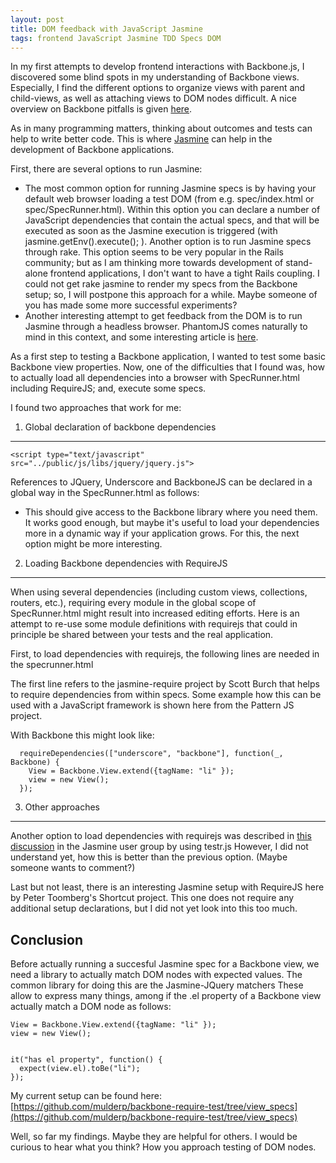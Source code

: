 ```yaml
---
layout: post
title: DOM feedback with JavaScript Jasmine
tags: frontend JavaScript Jasmine TDD Specs DOM
---
```


In my first attempts to develop frontend interactions with Backbone.js, I discovered some blind spots in my understanding of Backbone views. Especially, I find the different options to organize views with parent and child-views, as well as attaching views to DOM nodes difficult. A nice overview on Backbone pitfalls is given [here](http://blog.8thlight.com/cymen-vig/2012/12/13/reflections-on-using-backbone-js.html).

As in many programming matters, thinking about outcomes and tests can help to write better code. This is where [Jasmine](http://jasminejs.org/) can help in the development of Backbone applications.

First, there are several options to run Jasmine:

* The most common option for running Jasmine specs is by having your default web browser loading a test DOM (from e.g. spec/index.html or spec/SpecRunner.html). Within this option you can declare a number of JavaScript dependencies that contain the actual specs, and that will be executed as soon as the Jasmine execution is triggered (with jasmine.getEnv().execute(); ).
Another option is to run Jasmine specs through rake. This option seems to be very popular in the Rails community; but as I am thinking more towards development of stand-alone frontend applications, I don't want to have a tight Rails coupling. I could not get rake jasmine to render my specs from the Backbone setup; so, I will postpone this approach for a while. Maybe someone of you has made some more successful experiments?
* Another interesting attempt to get feedback from the DOM is to run Jasmine through a headless browser. PhantomJS comes naturally to mind in this context, and some interesting article is [here](http://blog.jphpsf.com/2012/10/31/running-Jasmine-tests-with-Phantom-js-or-Webdriver/http://obtiva.com/blog/112-javascript-specs-with-jasmine-a-primer-for-rubyists-part-1).


As a first step to testing a Backbone application, I wanted to test some basic Backbone view properties. Now, one of the difficulties that I found was, how to actually load all dependencies into a browser with SpecRunner.html including RequireJS; and, execute some specs.

I found two approaches that work for me:

1. Global declaration of backbone dependencies
------------------------------------------------

    <script type="text/javascript" src="../public/js/libs/jquery/jquery.js">

References to JQuery, Underscore and BackboneJS can be declared in a global way in the SpecRunner.html as follows:
* This should give access to the Backbone library where you need them. It works good enough, but maybe it's useful to load your dependencies more in a dynamic way if your application grows. For this, the next option might be more interesting.

2. Loading Backbone dependencies with RequireJS
-----------------------------------------------

When using several dependencies (including custom views, collections, routers, etc.), requiring every module in the global scope of SpecRunner.html might result into increased editing efforts. Here is an attempt to re-use some module definitions with requirejs that could in principle be shared between your tests and the real application.

First, to load dependencies with requirejs, the following lines are needed in the specrunner.html

The first line refers to the jasmine-require project by Scott Burch that helps to require dependencies from within specs. Some example how this can be used with a JavaScript framework is shown here from the Pattern JS project.

With Backbone this might look like:

      requireDependencies(["underscore", "backbone"], function(_, Backbone) {
        View = Backbone.View.extend({tagName: "li" });
        view = new View();
      });

3. Other approaches
-------------------

Another option to load dependencies with requirejs was described in [this discussion](https://groups.google.com/forum/?hl=en_US&fromgroups=#!searchin/jasmine-js/requireJS/jasmine-js/7HJYbi705PE/XkpLR2DwQ0sJ) in the Jasmine user group by using  testr.js However, I did not understand yet, how this is better than the previous option. (Maybe someone wants to comment?)

Last but not least, there is an interesting Jasmine setup with RequireJS here by Peter Toomberg's Shortcut project. This one does not require any additional setup declarations, but I did not yet look into this too much.


Conclusion
----------

Before actually running a succesful Jasmine spec for a Backbone view, we need a library to actually match DOM nodes with expected values. The common library for doing this are the Jasmine-JQuery matchers These allow to express many things, among if the .el property of a Backbone view actually match a DOM node as follows:


    View = Backbone.View.extend({tagName: "li" });
    view = new View();


    it("has el property", function() {
      expect(view.el).toBe("li");                                                                                                              
    });


My current setup can be found here: [https://github.com/mulderp/backbone-require-test/tree/view_specs](https://github.com/mulderp/backbone-require-test/tree/view_specs)

Well, so far my findings. Maybe they are helpful for others. I would be curious to hear what you think? How you approach testing of DOM nodes.
